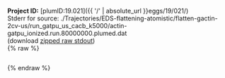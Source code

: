 **Project ID:** [plumID:19.021]({{ '/' | absolute_url }}eggs/19/021/)  
Stderr for source:  ./Trajectories/EDS-flattening-atomistic/flatten-gactin-2cv-us/run_gatpu_us_cacb_k5000/actin-gatpu_ionized.run.80000000.plumed.dat   
(download [zipped raw stdout](actin-gatpu_ionized.run.80000000.plumed.dat.plumed_master.stdout.txt.zip))  
{% raw %}
<pre>
</pre>
{% endraw %}
